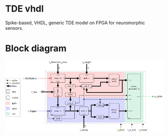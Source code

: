 # TDE vhdl
Spike-based, VHDL, generic TDE model on FPGA for neuromorphic sensors.

# Block diagram

<p align="center">
<img align="center" src="https://github.com/dgutierrezATC/TDE_vhdl/blob/master/TDE/Documentation/Wiki/Wiki_images/Fig_TDE_vhdl_block_diagram.png" alt="TDE VHDL architecture">
</p>
